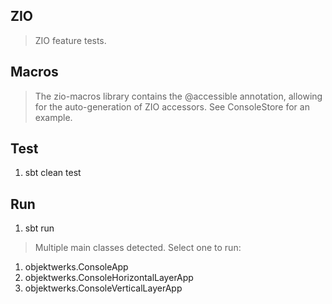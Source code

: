ZIO
---
>ZIO feature tests.

Macros
------
>The zio-macros library contains the @accessible annotation, allowing for the
>auto-generation of ZIO accessors. See ConsoleStore for an example.

Test
----
1. sbt clean test

Run
---
1. sbt run
>Multiple main classes detected. Select one to run:
  1. objektwerks.ConsoleApp
  2. objektwerks.ConsoleHorizontalLayerApp
  3. objektwerks.ConsoleVerticalLayerApp